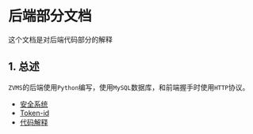 # 后端部分文档

这个文档是对后端代码部分的解释

## 1. 总述

`ZVMS`的后端使用`Python`编写，使用`MySQL`数据库，和前端握手时使用`HTTP`协议。

* [安全系统](./backend/safety)
* [Token-id](./backend/token)
* [代码解释](./backend/code)
